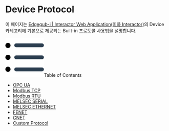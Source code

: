 # Device Protocol
이 페이지는 <u>Edgegub-i | Interactor Web Application(이하 Interactor)</u>의 Device 카테고리에 기본으로 제공되는 Built-in 프로토콜 사용법을 설명합니다.

<div class="toc-title"><img src="../../img/icon/list.svg">Table of Contents</div>

- [OPC UA](#)
- [Modbus TCP](modbusTcp.md)
- [Modbus RTU](#)
- [MELSEC SERIAL](#)
- [MELSEC ETHERNET](melsecE.md)
- [FENET](fenet.md)
- [CNET](#)
- [Custom Protocol](customProtocol.md)
